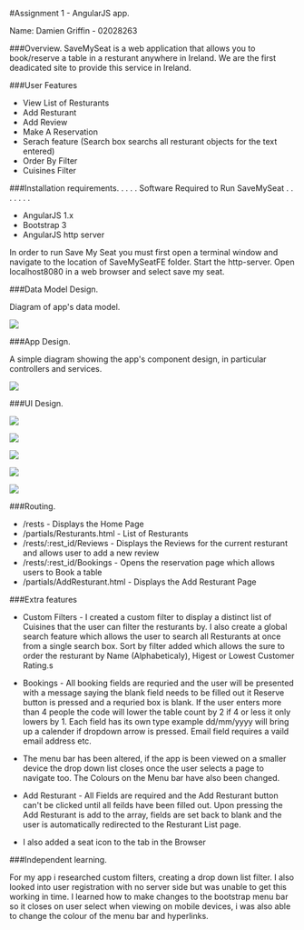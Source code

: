 #Assignment 1 - AngularJS app.

Name: Damien Griffin - 02028263

###Overview.
SaveMySeat is a web application that allows you to book/reserve a table in a resturant anywhere in Ireland. We are the first deadicated site to provide this service in Ireland.



###User Features 
 
 + View List of Resturants
 + Add Resturant
 + Add Review
 + Make A Reservation
 + Serach feature (Search box searchs all resturant objects for the text entered)
 + Order By Filter
 + Cuisines Filter

###Installation requirements.
. . . .  Software Required to Run SaveMySeat . . . . . . . 
+ AngularJS 1.x
+ Bootstrap 3
+ AngularJS http server

In order to run Save My Seat you must first open a terminal window and navigate to the location of SaveMySeatFE folder. Start the http-server. Open localhost8080 in a web browser and select save my seat.

###Data Model Design.

Diagram of app's data model.

![][image1]


###App Design.

A simple diagram showing the app's component design, in particular controllers and services.

![][image2]

###UI Design.

![][homepage]

![][Resturant List]

![][AddReview]

![][Reservation]

![][AddResturant]

###Routing.

+ /rests - Displays the Home Page
+ /partials/Resturants.html - List of Resturants
+ /rests/:rest_id/Reviews - Displays the Reviews for the current resturant and allows user to add a new review
+ /rests/:rest_id/Bookings - Opens the reservation page which allows users to Book a table
+ /partials/AddResturant.html - Displays the Add Resturant Page

###Extra features

+ Custom Filters - I created a custom filter to display a distinct list of Cuisines that the user can filter the resturants by. I also create a global search feature which allows the user to search all Resturants at once from a single search box. Sort by filter added which allows the sure to order the resturant by Name (Alphabeticaly), Higest or Lowest Customer Rating.s

+ Bookings - All booking fields are requried and the user will be presented with a message saying the blank field needs to be filled out it Reserve button is pressed and a requried box is blank. If the user enters more than 4 people the code will lower the table count by 2 if 4 or less it only lowers by 1. Each field has its own type example dd/mm/yyyy will bring up a calender if dropdown arrow is pressed. Email field requires a vaild email address etc.

+ The menu bar has been altered, if the app is been viewed on a smaller device the drop down list closes once the user selects a page to navigate too. The Colours on the Menu bar have also been changed.

+ Add Resturant - All Fields are required and the Add Resturant button can't be clicked until all feilds have been filled out. Upon pressing the Add Resturant is add to the array, fields are set back to blank and the user is automatically redirected to the Resturant List page.

+ I also added a seat icon to the tab in the Browser


###Independent learning.

For my app i researched custom filters, creating a drop down list filter. I also looked into user registration with no server side but was unable to get this working in time. I learned how to make changes to the bootstrap menu bar so it closes on user select when viewing on mobile devices, i was also able to change the colour of the menu bar and hyperlinks.

[image1]: ./Model.png
[image2]: ./Design.png
[homepage]: ./HomePage.png
[Resturant List]: ./ResturantList.png
[AddReview]: ./AddReview.png
[Reservation]: ./Reservation.png
[AddResturant]: ./AddResturant.png
